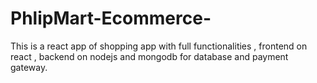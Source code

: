 # PhlipMart-Ecommerce-
This is a react app of shopping app with full functionalities , frontend on react , backend on nodejs and mongodb for database and payment gateway.
